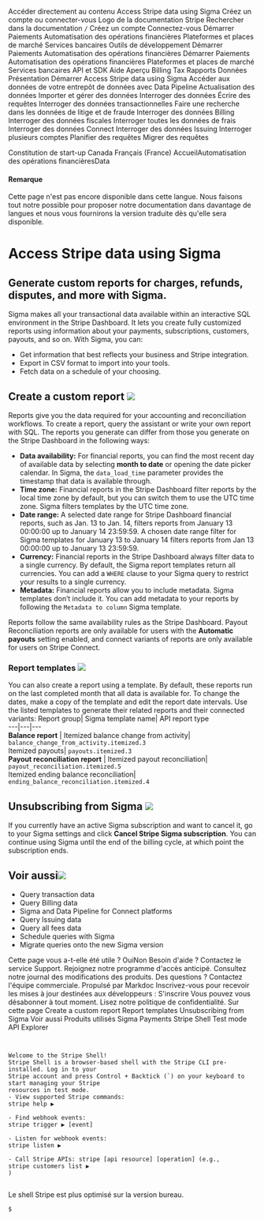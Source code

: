 Accéder directement au contenu
Access Stripe data using Sigma
Créez un compte
ou 
connecter-vous
Logo de la documentation Stripe
Rechercher dans la documentation
`/`
Créez un compte
Connectez-vous
Démarrer
Paiements
Automatisation des opérations financières
Plateformes et places de marché
Services bancaires
Outils de développement
Démarrer
Paiements
Automatisation des opérations financières
Démarrer
Paiements
Automatisation des opérations financières
Plateformes et places de marché
Services bancaires
API et SDK
Aide
Aperçu
Billing
Tax
Rapports
Données
Présentation
Démarrer
Access Stripe data using Sigma
Accéder aux données de votre entrepôt de données avec Data Pipeline
Actualisation des données
Importer et gérer des données
Interroger des données
Écrire des requêtes
Interroger des données transactionnelles
Faire une recherche dans les données de litige et de fraude
Interroger des données Billing
Interroger des données fiscales
Interroger toutes les données de frais
Interroger des données Connect
Interroger des données Issuing
Interroger plusieurs comptes
Planifier des requêtes
Migrer des requêtes


Constitution de start-up
Canada
Français (France)
AccueilAutomatisation des opérations financièresData
#### Remarque
Cette page n'est pas encore disponible dans cette langue. Nous faisons tout notre possible pour proposer notre documentation dans davantage de langues et nous vous fournirons la version traduite dès qu'elle sera disponible.
# Access Stripe data using Sigma
## Generate custom reports for charges, refunds, disputes, and more with Sigma.
Sigma makes all your transactional data available within an interactive SQL environment in the Stripe Dashboard. It lets you create fully customized reports using information about your payments, subscriptions, customers, payouts, and so on.
With Sigma, you can:
  * Get information that best reflects your business and Stripe integration.
  * Export in CSV format to import into your tools.
  * Fetch data on a schedule of your choosing.


## Create a custom report ![](https://b.stripecdn.com/docs-statics-srv/assets/fcc3a1c24df6fcffface6110ca4963de.svg)
Reports give you the data required for your accounting and reconciliation workflows. To create a report, query the assistant or write your own report with SQL. The reports you generate can differ from those you generate on the Stripe Dashboard in the following ways:
  * **Data availability:** For financial reports, you can find the most recent day of available data by selecting **month to date** or opening the date picker calendar. In Sigma, the `data_load_time` parameter provides the timestamp that data is available through.
  * **Time zone:** Financial reports in the Stripe Dashboard filter reports by the local time zone by default, but you can switch them to use the UTC time zone. Sigma filters templates by the UTC time zone.
  * **Date range:** A selected date range for Stripe Dashboard financial reports, such as Jan. 13 to Jan. 14, filters reports from January 13 00:00:00 up to January 14 23:59:59. A chosen date range filter for Sigma templates for January 13 to January 14 filters reports from Jan 13 00:00:00 up to January 13 23:59:59.
  * **Currency:** Financial reports in the Stripe Dashboard always filter data to a single currency. By default, the Sigma report templates return all currencies. You can add a `WHERE` clause to your Sigma query to restrict your results to a single currency.
  * **Metadata:** Financial reports allow you to include metadata. Sigma templates don’t include it. You can add metadata to your reports by following the `Metadata to column` Sigma template.


Reports follow the same availability rules as the Stripe Dashboard. Payout Reconciliation reports are only available for users with the **Automatic payouts** setting enabled, and connect variants of reports are only available for users on Stripe Connect.
### Report templates ![](https://b.stripecdn.com/docs-statics-srv/assets/fcc3a1c24df6fcffface6110ca4963de.svg)
You can also create a report using a template. By default, these reports run on the last completed month that all data is available for. To change the dates, make a copy of the template and edit the report date intervals. Use the listed templates to generate their related reports and their connected variants:
Report group| Sigma template name| API report type  
---|---|---  
**Balance report** | Itemized balance change from activity| `balance_change_from_activity.itemized.3`  
Itemized payouts| `payouts.itemized.3`  
**Payout reconciliation report** | Itemized payout reconciliation| `payout_reconciliation.itemized.5`  
Itemized ending balance reconciliation| `ending_balance_reconciliation.itemized.4`  
## Unsubscribing from Sigma ![](https://b.stripecdn.com/docs-statics-srv/assets/fcc3a1c24df6fcffface6110ca4963de.svg)
If you currently have an active Sigma subscription and want to cancel it, go to your Sigma settings and click **Cancel Stripe Sigma subscription**. You can continue using Sigma until the end of the billing cycle, at which point the subscription ends.
## Voir aussi![](https://b.stripecdn.com/docs-statics-srv/assets/fcc3a1c24df6fcffface6110ca4963de.svg)
  * Query transaction data
  * Query Billing data
  * Sigma and Data Pipeline for Connect platforms
  * Query Issuing data
  * Query all fees data
  * Schedule queries with Sigma
  * Migrate queries onto the new Sigma version


Cette page vous a-t-elle été utile ?
OuiNon
Besoin d'aide ? Contactez le service Support.
Rejoignez notre programme d'accès anticipé.
Consultez notre journal des modifications des produits.
Des questions ? Contactez l'équipe commerciale.
Propulsé par Markdoc
Inscrivez-vous pour recevoir les mises à jour destinées aux développeurs :
S'inscrire
Vous pouvez vous désabonner à tout moment. Lisez notre politique de confidentialité.
Sur cette page
Create a custom report
Report templates
Unsubscribing from Sigma
Voir aussi
Produits utilisés
Sigma
Payments
Stripe Shell
Test mode
API Explorer
```


Welcome to the Stripe Shell!
Stripe Shell is a browser-based shell with the Stripe CLI pre-installed. Log in to your
Stripe account and press Control + Backtick (`) on your keyboard to start managing your Stripe
resources in test mode.
- View supported Stripe commands: 
stripe help ▶️

- Find webhook events: 
stripe trigger ▶️ [event]

- Listen for webhook events: 
stripe listen ▶

- Call Stripe APIs: stripe [api resource] [operation] (e.g., 
stripe customers list ▶️
)


```

Le shell Stripe est plus optimisé sur la version bureau.
```
$
```

